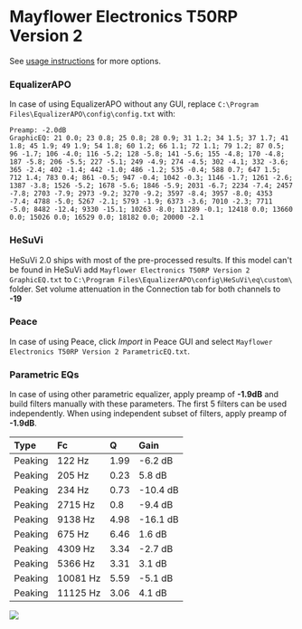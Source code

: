 # Mayflower Electronics T50RP Version 2
See [usage instructions](https://github.com/jaakkopasanen/AutoEq#usage) for more options.

### EqualizerAPO
In case of using EqualizerAPO without any GUI, replace `C:\Program Files\EqualizerAPO\config\config.txt`
with:
```
Preamp: -2.0dB
GraphicEQ: 21 0.0; 23 0.8; 25 0.8; 28 0.9; 31 1.2; 34 1.5; 37 1.7; 41 1.8; 45 1.9; 49 1.9; 54 1.8; 60 1.2; 66 1.1; 72 1.1; 79 1.2; 87 0.5; 96 -1.7; 106 -4.0; 116 -5.2; 128 -5.8; 141 -5.6; 155 -4.8; 170 -4.8; 187 -5.8; 206 -5.5; 227 -5.1; 249 -4.9; 274 -4.5; 302 -4.1; 332 -3.6; 365 -2.4; 402 -1.4; 442 -1.0; 486 -1.2; 535 -0.4; 588 0.7; 647 1.5; 712 1.4; 783 0.4; 861 -0.5; 947 -0.4; 1042 -0.3; 1146 -1.7; 1261 -2.6; 1387 -3.8; 1526 -5.2; 1678 -5.6; 1846 -5.9; 2031 -6.7; 2234 -7.4; 2457 -7.8; 2703 -7.9; 2973 -9.2; 3270 -9.2; 3597 -8.4; 3957 -8.0; 4353 -7.4; 4788 -5.0; 5267 -2.1; 5793 -1.9; 6373 -3.6; 7010 -2.3; 7711 -5.0; 8482 -12.4; 9330 -15.1; 10263 -8.0; 11289 -0.1; 12418 0.0; 13660 0.0; 15026 0.0; 16529 0.0; 18182 0.0; 20000 -2.1
```

### HeSuVi
HeSuVi 2.0 ships with most of the pre-processed results. If this model can't be found in HeSuVi add
`Mayflower Electronics T50RP Version 2 GraphicEQ.txt` to `C:\Program Files\EqualizerAPO\config\HeSuVi\eq\custom\` folder.
Set volume attenuation in the Connection tab for both channels to **-19**

### Peace
In case of using Peace, click *Import* in Peace GUI and select `Mayflower Electronics T50RP Version 2 ParametricEQ.txt`.

### Parametric EQs
In case of using other parametric equalizer, apply preamp of **-1.9dB** and build filters manually
with these parameters. The first 5 filters can be used independently.
When using independent subset of filters, apply preamp of **-1.9dB**.

| Type    | Fc       |    Q | Gain     |
|:--------|:---------|:-----|:---------|
| Peaking | 122 Hz   | 1.99 | -6.2 dB  |
| Peaking | 205 Hz   | 0.23 | 5.8 dB   |
| Peaking | 234 Hz   | 0.73 | -10.4 dB |
| Peaking | 2715 Hz  | 0.8  | -9.4 dB  |
| Peaking | 9138 Hz  | 4.98 | -16.1 dB |
| Peaking | 675 Hz   | 6.46 | 1.6 dB   |
| Peaking | 4309 Hz  | 3.34 | -2.7 dB  |
| Peaking | 5366 Hz  | 3.31 | 3.1 dB   |
| Peaking | 10081 Hz | 5.59 | -5.1 dB  |
| Peaking | 11125 Hz | 3.06 | 4.1 dB   |

![](https://raw.githubusercontent.com/jaakkopasanen/AutoEq/master/results/innerfidelity/sbaf-serious/Mayflower%20Electronics%20T50RP%20Version%202/Mayflower%20Electronics%20T50RP%20Version%202.png)